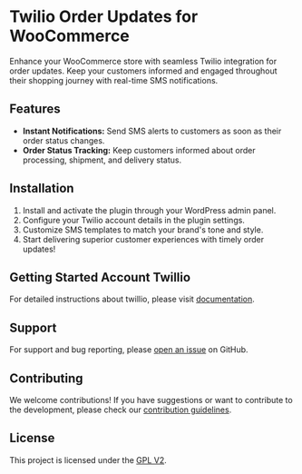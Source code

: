 # Twilio Order Updates for WooCommerce

Enhance your WooCommerce store with seamless Twilio integration for order updates. Keep your customers informed and engaged throughout their shopping journey with real-time SMS notifications.

## Features

- **Instant Notifications:** Send SMS alerts to customers as soon as their order status changes.
- **Order Status Tracking:** Keep customers informed about order processing, shipment, and delivery status.

## Installation

1. Install and activate the plugin through your WordPress admin panel.
2. Configure your Twilio account details in the plugin settings.
3. Customize SMS templates to match your brand's tone and style.
4. Start delivering superior customer experiences with timely order updates!

## Getting Started Account Twillio

For detailed instructions about twillio, please visit  [documentation](https://www.twilio.com/try-twilio).

## Support

For support and bug reporting, please [open an issue](https://github.com/sevenbit-vasim/order-alerts-twilio/) on GitHub.

## Contributing

We welcome contributions! If you have suggestions or want to contribute to the development, please check our [contribution guidelines](link-to-contributing).

## License

This project is licensed under the [GPL V2](https://www.gnu.org/licenses/old-licenses/gpl-2.0.en.html).
